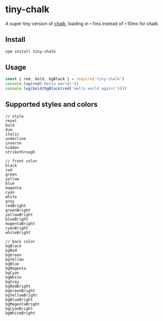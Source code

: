 # tiny-chalk

A super tiny version of [chalk](https://github.com/chalk/chalk), loading in ~1ms instead of ~10ms for chalk

## Install

```bash
npm install tiny-chalk
```

## Usage

```js
const { red, bold, bgBlack } = require('tiny-chalk')
console.log(red('Hello world!'))
console.log(bold(bgBlack(red('Hello world again!'))))
```

## Supported styles and colors

```
// style
reset
bold
dim
italic
underline
inverse
hidden
strikethrough

// front color
black
red
green
yellow
blue
magenta
cyan
white
grey
redBright
greenBright
yellowBright
blueBright
magentaBright
cyanBright
whiteBright

// back color
bgBlack
bgRed
bgGreen
bgYellow
bgBlue
bgMagenta
bgCyan
bgWhite
bgGrey
bgRedBright
bgGreenBright
bgYellowBright
bgBlueBright
bgMagentaBright
bgCyanBright
bgWhiteBright
```
